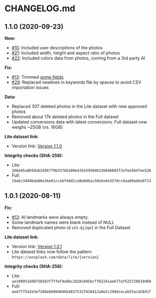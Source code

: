 # CHANGELOG.md

## 1.1.0 (2020-09-23)

**New:**
- [#10](https://github.com/unsplash/datasets/issues/10): Included user descriptions of the photos 
- [#21](https://github.com/unsplash/datasets/issues/21): Included width, height and aspect ratio of photos
- [#22](https://github.com/unsplash/datasets/issues/22): Included colors data from photos, coming from a 3rd party AI

**Fix:**

- [#13](https://github.com/unsplash/datasets/issues/13): Trimmed [some fields](https://github.com/unsplash/datasets/issues/13#issuecomment-674709294).
- [#29](https://github.com/unsplash/datasets/issues/29): Replaced newlines in keywords file by spaces to avoid CSV importation issues

**Data:**
- Replaced 307 deleted photos in the Lite dataset with new approved photos
- Removed about 17k deleted photos in the Full dataset
- Updated conversions data with latest conversions. Full dataset now weighs ~25GB (vs. 16GB)

**Lite dataset link:**

  - Version link: [Version 1.1.0](https://unsplash.com/data/lite/1.1.0)

**Integrity checks (SHA-256):**
  - Lite: `266e45a8658ab2456779b3376b109e435e595646126846603f2efee5b47ee526`
  - Full: `19abc3494bda06e36e61ccabf4dd2ca8e046ac50a5e4e3570cc8aa89ed6a9713`

## 1.0.1 (2020-08-11)

**Fix:**

  - [#13](https://github.com/unsplash/datasets/issues/13): AI landmarks were always empty.
  - Some landmark names were blank instead of NULL
  - Removed duplicated photo id `zV2-QjJqkI` in the Full Dataset

**Lite dataset link:**

  - Version link: [Version 1.0.1](https://unsplash.com/data/lite/1.0.1)
  - Lite dataset links now follow the pattern `https://unsplash.com/data/lite/{version}`

**Integrity checks (SHA-256):**
  - Lite: `aa199951dd8756563f7ffef4abbc2d20c845bcff62241ae677af523728819d60`
  - Full: `ee47f7542e5ef260e6b904046b4837532f420412a0e2c299dcecab55acd28d1f`
